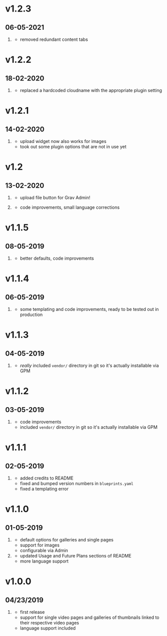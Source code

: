 # v1.2.3
##  06-05-2021

1. [](#improved)
    * removed redundant content tabs

# v1.2.2
##  18-02-2020

1. [](#bugfix)
    * replaced a hardcoded cloudname with the appropriate plugin setting

# v1.2.1
##  14-02-2020

1. [](#improved)
    * upload widget now also works for images
    * took out some plugin options that are not in use yet

# v1.2
##  13-02-2020

1. [](#new)
    * upload file button for Grav Admin!

2. [](#improved)
    * code improvements, small language corrections

# v1.1.5
##  08-05-2019

1. [](#improved)
    * better defaults, code improvements

# v1.1.4
##  06-05-2019

1. [](#improved)
    * some templating and code improvements, ready to be tested out in production

# v1.1.3
##  04-05-2019

1. [](#improved)
    * _really_ included `vendor/` directory in git so it's actually installable via GPM

# v1.1.2
##  03-05-2019

1. [](#improved)
    * code improvements
    * included `vendor/` directory in git so it's actually installable via GPM

# v1.1.1
##  02-05-2019

1. [](#improved)
    * added credits to README
    * fixed and bumped version numbers in `blueprints.yaml`
    * fixed a templating error

# v1.1.0
##  01-05-2019

1. [](#new)
    * default options for galleries and single pages
    * support for images
    * configurable via Admin
2. [](#improved)
    * updated Usage and Future Plans sections of README
    * more language support

# v1.0.0
##  04/23/2019

1. [](#new)
    * first release
    * support for single video pages and galleries of thumbnails linked to their respective video pages
    * language support included
